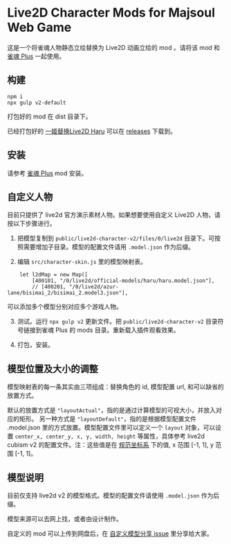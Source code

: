 # Live2D Character Mods for Majsoul Web Game

这是一个将雀魂人物静态立绘替换为 Live2D 动画立绘的 mod 。请将该 mod 和 [雀魂 Plus](https://github.com/MajsoulPlus/majsoul-plus-client) 一起使用。

## 构建

```
npm i
npx gulp v2-default
```

打包好的 mod 在 dist 目录下。

已经打包好的 [一姬替换Live2D Haru](https://github.com/giantpand2000/majsoul-live2d-mods/files/3365671/live2d-character-v2.mspm.zip) 可以在 [releases](https://github.com/giantpand2000/majsoul-live2d-mods/releases/tag/v1.0.0) 下载到。

## 安装

请参考 [雀魂 Plus](https://github.com/MajsoulPlus/majsoul-plus-client) mod 安装。


## 自定义人物

目前只提供了 live2d 官方演示素材人物。如果想要使用自定义 Live2D 人物，请按以下步骤进行。

1. 把模型复制到 `public/live2d-character-v2/files/0/live2d` 目录下。可按照需要增加子目录。模型的配置文件请用 `.model.json` 作为后缀。

2. 编辑 `src/character-skin.js` 里的模型映射表。

```
    let l2dMap = new Map([
        [400101, "/0/live2d/official-models/haru/haru.model.json"],
        // [400201, "/0/live2d/azur-lane/bisimai_2/bisimai_2.model3.json"],
```

可以添加多个模型分别对应多个游戏人物。

3. 测试。运行 `npx gulp v2` 更新文件。把 `public/live2d-character-v2` 目录符号链接到雀魂 Plus 的 mods 目录。重新载入插件观看效果。

3. 打包，安装。

## 模型位置及大小的调整

模型映射表的每一条其实由三项组成：替换角色的 id, 模型配置 url, 和可以缺省的 放置方式。

默认的放置方式是 `"layoutActual"`，指的是通过计算模型的可视大小，并放入对应的矩形。
另一种方式是 `"layoutDefault"`，指的是根据模型配置文件 .model.json 里的方式放置。模型配置文件里可以定义一个 `layout` 对象，可以设置 `center_x, center_y, x, y, width, height` 等属性，具体参考 live2d cubism v2 的配置文件。注：这些值是在 [规范坐标系](https://en.wikipedia.org/wiki/Orthographic_projection) 下的值, x 范围 [-1, 1], y 范围 [-1, 1]。

## 模型说明

目前仅支持 live2d v2 的模型格式。模型的配置文件请使用 `.model.json` 作为后缀。

模型来源可以去网上找，或者由设计制作。

自定义的 mod 可以上传到网盘后，在 [自定义模型分享 issue](https://github.com/giantpand2000/majsoul-live2d-mods/issues/1) 里分享给大家。